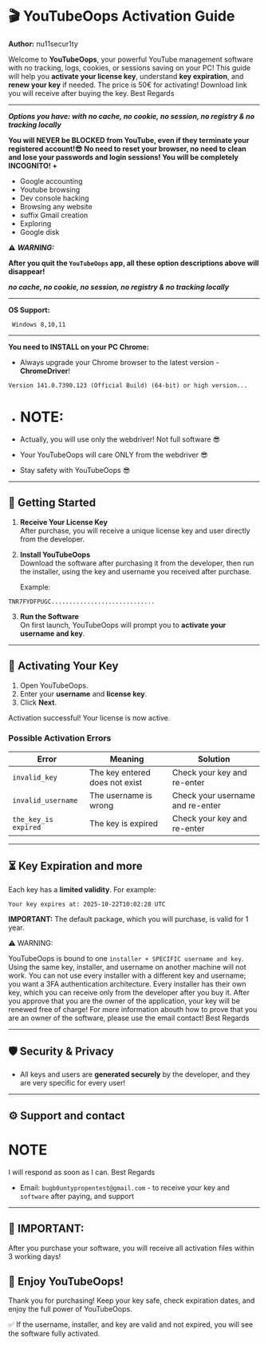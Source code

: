 # 🎬 YouTubeOops Activation Guide

**Author:** nu11secur1ty  

Welcome to **YouTubeOops**, your powerful YouTube management software with no tracking, logs, cookies, or sessions saving on your PC! This guide will help you **activate your license key**, understand **key expiration**, and **renew your key** if needed. The price is 50€ for activating! Download link you will receive after buying the key. 
Best Regards

---

***Options you have: with no cache, no cookie, no session, no registry & no tracking locally***

**You will NEVER be BLOCKED from YouTube, even if they terminate your registered account!😎 
No need to reset your browser, no need to clean and lose your passwords and login sessions! 
You will be completely INCOGNITO! +**

- Google accounting
- Youtube browsing
- Dev console hacking
- Browsing any website
- suffix Gmail creation
- Exploring
- Google disk

⚠️ ***WARNING:***

**After you quit the `YouTubeOops` app, all these option descriptions above will disappear!**

***no cache, no cookie, no session, no registry & no tracking locally***

---

**OS Support:**
```
 Windows 8,10,11 
```
---

**You need to INSTALL on your PC Chrome:**
- Always upgrade your Chrome browser to the latest version - **ChromeDriver**!
  
```
Version 141.0.7390.123 (Official Build) (64-bit) or high version...
```

- # NOTE:

- Actually, you will use only the webdriver! Not full software 😎
- Your YouTubeOops will care ONLY from the webdriver 😎
- Stay safety with YouTubeOops 😎

---

## 📌 Getting Started

1. **Receive Your License Key**  
   After purchase, you will receive a unique license key and user directly from the developer. 

2. **Install YouTubeOops**  
   Download the software after purchasing it from the developer, then run the installer, using the key and username you received after purchase.
 
   Example:
```
TNR7FYDFPUGC.............................
```

3. **Run the Software**  
On first launch, YouTubeOops will prompt you to **activate your username and key**.

---

## 🔑 Activating Your Key

1. Open YouTubeOops.
2. Enter your **username** and **license key**.
3. Click **Next**.

Activation successful! Your license is now active.

### Possible Activation Errors

| Error | Meaning | Solution |
|-------|---------|---------|
| `invalid_key` | The key entered does not exist | Check your key and re-enter |
| `invalid_username` | The username is wrong | Check your username and re-enter |
| `the_key_is expired` | The key is expired | Check your key and re-enter |

---

## ⏳ Key Expiration and more

Each key has a **limited validity**. For example: 

```
Your key expires at: 2025-10-22T10:02:28 UTC
```

**IMPORTANT:** The default package, which you will purchase, is valid for 1 year.

⚠️ WARNING:

YouTubeOops is bound to one `installer + SPECIFIC username and key`. Using the same key, installer, and username on another machine will not work. You can not use every installer with a different key and username; you want a 3FA authentication architecture. Every installer has their own key, which you can receive only from the developer after you buy it.️ After you approve that you are the owner of the application, your key will be renewed free of charge! For more information abouth how to prove that you are an owner of the software, please use the email contact! 
Best Regards

---

## 🛡️ Security & Privacy

- All keys and users are **generated securely** by the developer, and they are very specific for every user!

---

## ⚙️ Support and contact

# NOTE
I will respond as soon as I can. Best Regards
- Email: `bugb0untypropentest@gmail.com` - to receive your key and `software` after paying, and support

---
## 🚨 IMPORTANT: 

After you purchase your software, you will receive all activation files within 3 working days!

## 🎉 Enjoy YouTubeOops!

Thank you for purchasing! Keep your key safe, check expiration dates, and enjoy the full power of YouTubeOops.

✅ If the username, installer, and key are valid and not expired, you will see the software fully activated. 
